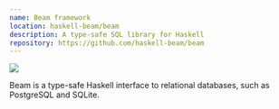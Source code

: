 ```yaml
---
name: Beam framework
location: haskell-beam/beam
description: A type-safe SQL library for Haskell
repository: https://github.com/haskell-beam/beam
---
```


<a href="http://hackage.haskell.org/package/beam-core" target="_blank">
    <img src="https://img.shields.io/hackage/v/beam-core.svg">
</a>

Beam is a type-safe Haskell interface to relational databases, such as PostgreSQL and SQLite.